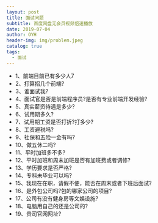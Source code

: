 ```yaml
---
layout: post
title: 面试问题
subtitle: 百度网盘无会员视频倍速播放
date: 2019-07-04
author: OYH
header-img: img/problem.jpeg
catalog: true
tags:
  - 面试
---
```

- 1、前端目前已有多少人7 
- 2、打算招几个前端? 
- 3、谁面试我? 
- 4、面试官是否是前端程序员?是否有专业前端开发经验? 
- 5、真实薪资待遇是多少? 
- 6、试用期多久? 
- 7、试用期工资是否打折?打多少? 
- 8、工资避税吗? 
- 9、社保和五险一金有吗? 
- 10、做五休二吗? 
- 11、平时加班多不多? 
- 12、平时加班和周末加班是否有加班费或者调修? 
- 13、学历要求是否严格? 
- 14、专科未毕业可以吗? 
- 15、我现在在职，请假不便，能否在周末或者下班后面试? 
- 16、是外包公司吗?包的哪家公司的项目? 
- 17、公司有没有健身房等文娱设施? 
- 18、电脑用自己的还是公司的? 
- 19、贵司官网网址? 